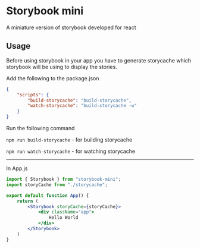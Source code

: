 # Storybook mini

A miniature version of storybook developed for react

## Usage
Before using storybook in your app you have to generate storycache which storybook will be using to display the stories.

Add the following to the package.json
```json
{
    "scripts": {
        "build-storycache": "build-storycache",
        "watch-storycache": "build-storycache -w"
    }
}
```

Run the following command

`npm run build-storycache` - for building storycache

`npm run watch-storycache` - for watching storycache

---

In App.js
```jsx
import { Storybook } from "storybook-mini";
import storyCache from "./storycache";

export default function App() {
    return (
        <Storybook storyCache={storyCache}>
            <div className="app">
                Hello World
            </div>
        </Storybook>
    )
}
```
